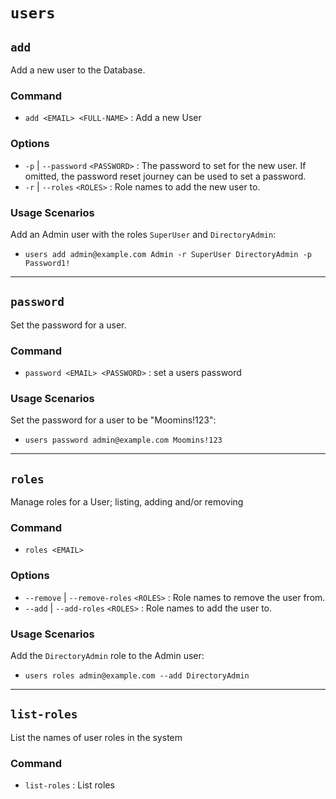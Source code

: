 # `users`

## `add`

Add a new user to the Database.

### Command

- `add <EMAIL> <FULL-NAME>` : Add a new User

### Options

- `-p` | `--password` `<PASSWORD>` : The password to set for the new user. If omitted, the password reset journey can be used to set a password.
- `-r` | `--roles` `<ROLES>` : Role names to add the new user to.

### Usage Scenarios

Add an Admin user with the roles `SuperUser` and `DirectoryAdmin`:

- `users add admin@example.com Admin -r SuperUser DirectoryAdmin -p Password1!`

---

## `password`

Set the password for a user.

### Command

- `password <EMAIL> <PASSWORD>` : set a users password

### Usage Scenarios

Set the password for a user to be "Moomins!123":

- `users password admin@example.com Moomins!123`

---


## `roles`

Manage roles for a User; listing, adding and/or removing

### Command

- `roles <EMAIL>`

### Options

- `--remove` | `--remove-roles` `<ROLES>` : Role names to remove the user from.
- `--add` | `--add-roles` `<ROLES>` : Role names to add the user to.

### Usage Scenarios

Add the `DirectoryAdmin` role to the Admin user:

- `users roles admin@example.com --add DirectoryAdmin`

---

## `list-roles`

List the names of user roles in the system

### Command

- `list-roles` : List roles
